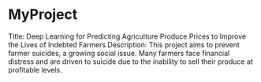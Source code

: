 # MyProject
Title: Deep Learning for Predicting Agriculture Produce Prices to Improve the Lives of Indebted Farmers 
Description: This project aims to prevent farmer suicides, a growing social issue. Many farmers face financial distress and are driven to suicide due to the inability to sell their produce at profitable levels.
